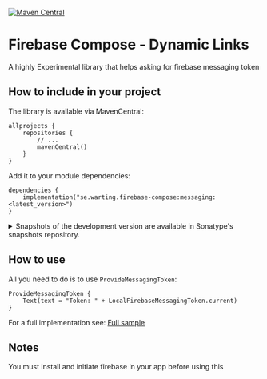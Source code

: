 [![Maven Central](https://maven-badges.herokuapp.com/maven-central/se.warting.firebase-compose/messaging/badge.png)](https://maven-badges.herokuapp.com/maven-central/se.warting.firebase-compose/messaging)

# Firebase Compose - Dynamic Links

A highly Experimental library that helps asking for firebase messaging token

## How to include in your project

The library is available via MavenCentral:

```
allprojects {
    repositories {
        // ...
        mavenCentral()
    }
}
```

Add it to your module dependencies:

```
dependencies {
    implementation("se.warting.firebase-compose:messaging:<latest_version>")
}
```

<details>
<summary>Snapshots of the development version are available in Sonatype's snapshots repository.</summary>
<p>

[![Sonatype Nexus (Snapshots)](https://img.shields.io/nexus/s/se.warting.firebase-compose/messaging?server=https%3A%2F%2Foss.sonatype.org)](https://oss.sonatype.org/content/repositories/snapshots/se/warting/firebase-compose/messaging/)

```groovy
allprojects {
    repositories {
        // ...
        maven {
            url 'https://oss.sonatype.org/content/repositories/snapshots/'
        }
    }
}
```
</p>
</details>

## How to use

All you need to do is to use `ProvideMessagingToken`:

```
ProvideMessagingToken {
    Text(text = "Token: " + LocalFirebaseMessagingToken.current)
}
```

For a full implementation
see: [Full sample](../app/src/main/java/se/warting/firebasecompose/MessagingTokenActivity.kt)

## Notes

You must install and initiate firebase in your app before using this
